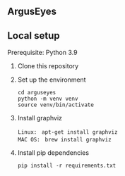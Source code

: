 
## ArgusEyes


## Local setup

Prerequisite: Python 3.9

1. Clone this repository
2. Set up the environment

	`cd arguseyes` <br>
	`python -m venv venv` <br>
	`source venv/bin/activate` <br>

3. Install graphviz

    `Linux: ` `apt-get install graphviz` <br>
    `MAC OS: ` `brew install graphviz` <br>
	
4. Install pip dependencies 

    `pip install -r requirements.txt` <br>

